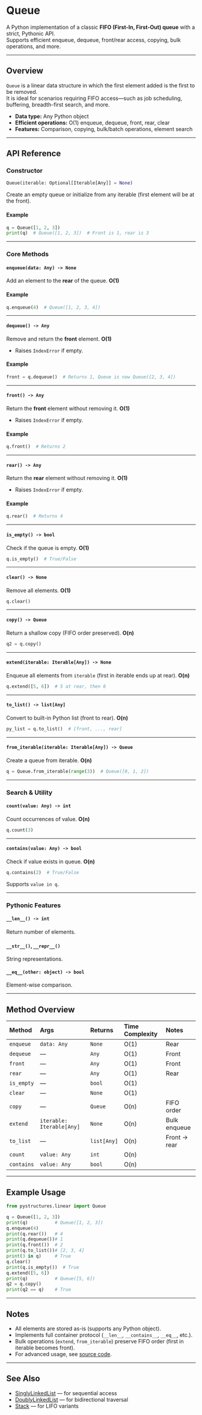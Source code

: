 # Queue

A Python implementation of a classic **FIFO (First-In, First-Out) queue** with a strict, Pythonic API.  
Supports efficient enqueue, dequeue, front/rear access, copying, bulk operations, and more.

---

## Overview

`Queue` is a linear data structure in which the first element added is the first to be removed.  
It is ideal for scenarios requiring FIFO access—such as job scheduling, buffering, breadth-first search, and more.

- **Data type:** Any Python object
- **Efficient operations:** O(1) enqueue, dequeue, front, rear, clear
- **Features:** Comparison, copying, bulk/batch operations, element search

---

## API Reference

### Constructor

```python
Queue(iterable: Optional[Iterable[Any]] = None)
```
Create an empty queue or initialize from any iterable (first element will be at the front).

#### Example
```python
q = Queue([1, 2, 3])
print(q)  # Queue([1, 2, 3])  # Front is 1, rear is 3
```

---

### Core Methods

#### `enqueue(data: Any) -> None`
Add an element to the **rear** of the queue. **O(1)**

#### Example
```python
q.enqueue(4)  # Queue([1, 2, 3, 4])
```

---

#### `dequeue() -> Any`
Remove and return the **front** element. **O(1)**
- Raises `IndexError` if empty.

#### Example
```python
front = q.dequeue()  # Returns 1, Queue is now Queue([2, 3, 4])
```

---

#### `front() -> Any`
Return the **front** element without removing it. **O(1)**
- Raises `IndexError` if empty.

#### Example
```python
q.front()  # Returns 2
```

---

#### `rear() -> Any`
Return the **rear** element without removing it. **O(1)**
- Raises `IndexError` if empty.

#### Example
```python
q.rear()  # Returns 4
```

---

#### `is_empty() -> bool`
Check if the queue is empty. **O(1)**
```python
q.is_empty()  # True/False
```

---

#### `clear() -> None`
Remove all elements. **O(1)**
```python
q.clear()
```

---

#### `copy() -> Queue`
Return a shallow copy (FIFO order preserved). **O(n)**
```python
q2 = q.copy()
```

---

#### `extend(iterable: Iterable[Any]) -> None`
Enqueue all elements from `iterable` (first in iterable ends up at rear). **O(n)**
```python
q.extend([5, 6])  # 5 at rear, then 6
```

---

#### `to_list() -> list[Any]`
Convert to built-in Python list (front to rear). **O(n)**
```python
py_list = q.to_list()  # [front, ..., rear]
```

---

#### `from_iterable(iterable: Iterable[Any]) -> Queue`
Create a queue from iterable. **O(n)**
```python
q = Queue.from_iterable(range(3))  # Queue([0, 1, 2])
```

---

### Search & Utility

#### `count(value: Any) -> int`
Count occurrences of value. **O(n)**
```python
q.count(3)
```

---

#### `contains(value: Any) -> bool`
Check if value exists in queue. **O(n)**
```python
q.contains(2)  # True/False
```
Supports `value in q`.

---

### Pythonic Features

#### `__len__() -> int`
Return number of elements.

#### `__str__()`, `__repr__()`
String representations.

#### `__eq__(other: object) -> bool`
Element-wise comparison.

---

## Method Overview

| Method      | Args                      | Returns      | Time Complexity   | Notes          |
|:------------|:--------------------------|:-------------|:------------------|:---------------|
| `enqueue`   | `data: Any`               | `None`       | O(1)              | Rear           |
| `dequeue`   | —                         | `Any`        | O(1)              | Front          |
| `front`     | —                         | `Any`        | O(1)              | Front          |
| `rear`      | —                         | `Any`        | O(1)              | Rear           |
| `is_empty`  | —                         | `bool`       | O(1)              |                |
| `clear`     | —                         | `None`       | O(1)              |                |
| `copy`      | —                         | `Queue`      | O(n)              | FIFO order     |
| `extend`    | `iterable: Iterable[Any]` | `None`       | O(n)              | Bulk enqueue   |
| `to_list`   | —                         | `list[Any]`  | O(n)              | Front → rear   |
| `count`     | `value: Any`              | `int`        | O(n)              |                |
| `contains`  | `value: Any`              | `bool`       | O(n)              |                |

---

## Example Usage

```python
from pystructures.linear import Queue

q = Queue([1, 2, 3])
print(q)          # Queue([1, 2, 3])
q.enqueue(4)
print(q.rear())   # 4
print(q.dequeue())# 1
print(q.front())  # 2
print(q.to_list())# [2, 3, 4]
print(3 in q)     # True
q.clear()
print(q.is_empty())  # True
q.extend([5, 6])
print(q)          # Queue([5, 6])
q2 = q.copy()
print(q2 == q)    # True
```

---

## Notes

- All elements are stored as-is (supports any Python object).
- Implements full container protocol (`__len__`, `__contains__`, `__eq__`, etc.).
- Bulk operations (`extend`, `from_iterable`) preserve FIFO order (first in iterable becomes front).
- For advanced usage, see [source code](../../pystructures/linear/queue.py).

---

## See Also

- [SinglyLinkedList](singly_linked_list.md) — for sequential access
- [DoublyLinkedList](doubly_linked_list.md) — for bidirectional traversal
- [Stack](stack.md) — for LIFO variants